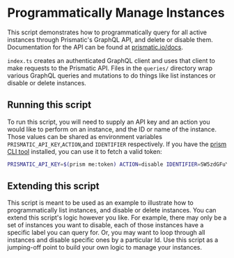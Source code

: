 # Programmatically Manage Instances

This script demonstrates how to programmatically query for all active instances through Prismatic's GraphQL API, and delete or disable them.
Documentation for the API can be found at [prismatic.io/docs](https://prismatic.io/docs/api/api-overview/).

`index.ts` creates an authenticated GraphQL client and uses that client to make requests to the Prismatic API.
Files in the `queries/` directory wrap various GraphQL queries and mutations to do things like list instances or disable or delete instances.

## Running this script

To run this script, you will need to supply an API key and an action you would like to perform on an instance, and the ID or name of the instance.
Those values can be shared as environment variables `PRISMATIC_API_KEY`,`ACTION`,and `IDENTIFIER` respectively.
If you have the [prism CLI tool](https://www.npmjs.com/package/@prismatic-io/prism) installed, you can use it to fetch a valid token:

```bash
PRISMATIC_API_KEY=$(prism me:token) ACTION=disable IDENTIFIER=SW5zdGFuY2U6OT... npm run start
```

## Extending this script

This script is meant to be used as an example to illustrate how to programmatically list instances, and disable or delete instances.
You can extend this script's logic however you like.
For example, there may only be a set of instances you want to disable, each of those instances have a specific label you can query for.
Or, you may want to loop through all instances and disable specific ones by a particular Id.
Use this script as a jumping-off point to build your own logic to manage your instances.
